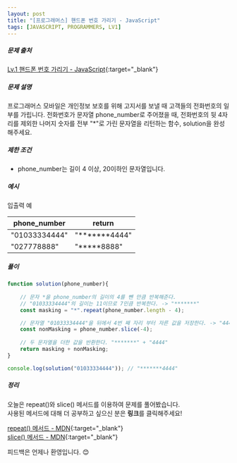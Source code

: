```yaml
---
layout: post
title: "[프로그래머스] 핸드폰 번호 가리기 - JavaScript"
tags: [JAVASCRIPT, PROGRAMMERS, LV1]
---
```

##### 문제 출처
[Lv.1 핸드폰 번호 가리기 - JavaScript](https://programmers.co.kr/learn/courses/30/lessons/12948?language=javascript){:target="_blank"}

##### 문제 설명
프로그래머스 모바일은 개인정보 보호를 위해 고지서를 보낼 때 고객들의 전화번호의 일부를 가립니다.
전화번호가 문자열 phone_number로 주어졌을 때, 전화번호의 뒷 4자리를 제외한 나머지 숫자를 전부 "*"로 가린 문자열을 리턴하는 함수, solution을 완성해주세요.

##### 제한 조건
* phone_number는 길이 4 이상, 20이하인 문자열입니다.


##### 예시
입출력 예

|phone_number|return|
|---|---|
|"01033334444"|"*******4444"|
|"027778888"|"*****8888"|

##### 풀이
```javascript
function solution(phone_number){
    
    // 문자 *을 phone_number의 길이의 4를 뺀 만큼 반복해준다.
    // "01033334444"의 길이는 11이므로 7민큼 반복한다. -> "*******"
    const masking = "*".repeat(phone_number.length - 4);

    // 문자열 "01033334444"을 뒤에서 4번 째 자리 부터 자른 값을 저장한다. -> "4444"
    const nonMasking = phone_number.slice(-4);
    
    // 두 문자열을 더한 값을 반환한다. "*******" + "4444"
    return masking + nonMasking;
}

console.log(solution("01033334444")); // "*******4444"
```

##### 정리
오늘은 repeat()와 slice() 메서드를 이용하여 문제를 풀어봤습니다.<br />
사용된 메서드에 대해 더 공부하고 싶으신 분은 **링크**를 클릭해주세요!

[repeat() 메서드 - MDN](https://developer.mozilla.org/en-US/docs/Web/JavaScript/Reference/Global_Objects/String/repeat){:target="_blank"}<br />
[slice() 메서드 - MDN](https://developer.mozilla.org/ko/docs/Web/JavaScript/Reference/Global_Objects/Array/slice){:target="_blank"}

피드백은 언제나 환영입니다. 😊